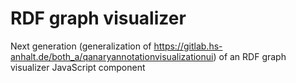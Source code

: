 # RDF graph visualizer

Next generation (generalization of https://gitlab.hs-anhalt.de/both_a/qanaryannotationvisualizationui) of an RDF graph visualizer JavaScript component
